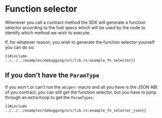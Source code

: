 # Function selector

Whenever you call a contract method the SDK will generate a function selector according to the fuel specs which will be
used by the node to identify which method we wish to execute.

If, for whatever reason, you wish to generate the function selector yourself you can do so:

```rust,ignore
{{#include ../../../examples/debugging/src/lib.rs:example_fn_selector}}
```

## If you don't have the `ParamType`

If you won't or can't run the `abigen!` macro and all you have is the JSON ABI of you contract, you can still get the function
selector, but you have to jump through an extra hoop to get the `ParamTypes`:

```rust,ignore
{{#include ../../../examples/debugging/src/lib.rs:example_fn_selector_json}}
```
